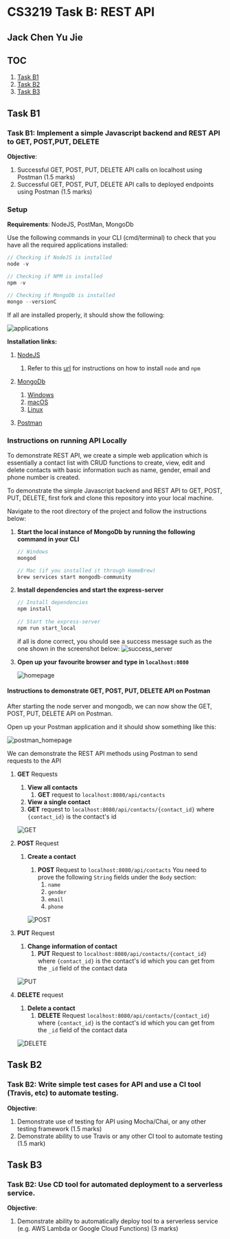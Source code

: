 # CS3219 Task B: REST API

## Jack Chen Yu Jie

## TOC

1. [Task B1](#Task-B1)
2. [Task B2](#Task-B2)
3. [Task B3](#Task-B3)

## Task B1

### Task B1:  Implement a simple Javascript backend and REST API to GET, POST,PUT, DELETE 

**Objective**: 

1. Successful GET, POST, PUT, DELETE API calls on localhost using Postman (1.5 marks)
2. Successful GET, POST, PUT, DELETE API calls to deployed endpoints using Postman (1.5 marks)

### Setup

**Requirements**:  NodeJS, PostMan, MongoDb

Use the following commands in your CLI (cmd/terminal) to check that you have all the required applications installed:

````C
// Checking if NodeJS is installed
node -v

// Checking if NPM is installed
npm -v

// Checking if MongoDb is installed
mongo --versionC
````

If all are installed properly, it should show the following:

![applications](./screenshots/applications.png)

**Installation links:**

1. [NodeJS](https://nodejs.org/en/download/)
   1. Refer to this [url](https://docs.npmjs.com/downloading-and-installing-node-js-and-npm) for instructions on how to install `node` and `npm`
2. [MongoDb](https://www.mongodb.com/try#community)
   1. [Windows](https://docs.npmjs.com/downloading-and-installing-node-js-and-npm)
   2. [macOS](https://docs.mongodb.com/manual/tutorial/install-mongodb-on-os-x/)
   3. [Linux](https://docs.mongodb.com/manual/administration/install-on-linux/)

3. [Postman](https://www.postman.com/downloads/)



### Instructions on running API Locally

To demonstrate REST API, we create a simple web application which is essentially a contact list with CRUD functions to create, view, edit and delete contacts with basic information such as name, gender, email and phone number is created.

To demonstrate the simple Javascript backend and REST API to GET, POST, PUT, DELETE, first fork and clone this repository into your local machine. 

Navigate to the root directory of the project and follow the instructions below:

1. **Start the local instance of MongoDb by running the following command in your CLI**

   ````C
   // Windows
   mongod 
   
   // Mac (if you installed it through HomeBrew)
   brew services start mongodb-community
   ````

   

2. **Install dependencies and start the express-server** 

   ````C
   // Install dependencies
   npm install
       
   // Start the express-server
   npm run start_local
   ````

   if all is done correct, you should see a success message such as the one shown in the screenshot below:
   ![success_server](./screenshots/server_started.png)

3. **Open up your favourite browser and type in `localhost:8080`**

   ![homepage](./screenshots/homepage.png)



#### Instructions to demonstrate GET, POST, PUT, DELETE API on Postman

After starting the node server and mongodb, we can now show the GET, POST, PUT, DELETE API on Postman.

Open up your Postman application and it should show something like this:

![postman_homepage](./screenshots/pmhomepage.png)



We can demonstrate the REST API methods using Postman to send requests to the API

1. **GET** Requests

   1. **View all contacts**
      1. **GET** request to `localhost:8080/api/contacts`
   2.  **View a single contact**
      1. **GET** request to `localhost:8080/api/contacts/{contact_id}` where `{contact_id}` is the contact's id 

   ![GET](./screenshots/Successful_GET.png)
   

2. **POST** Request

   1. **Create a contact**

      1. **POST** Request to `localhost:8080/api/contacts`
         You need to prove the following `String` fields under the `Body` section:
         1. `name`
         2. `gender`
         3. `email`
         4. `phone`

      ![POST](./screenshots/Successful_POST.png)

3. **PUT** Request

   1. **Change information of contact**
      1. **PUT** Request to `localhost:8080/api/contacts/{contact_id}` where `{contact_id}` is the contact's id which you can get from the `_id` field of the contact data

   ![PUT](./screenshots/Successful_PUT.png)
   

4. **DELETE** request

   1. **Delete a contact**
      1. **DELETE** Request `localhost:8080/api/contacts/{contact_id}` where `{contact_id}` is the contact's id which you can get from the `_id` field of the contact data

   ![DELETE](./screenshots/Successful_DELETE.png)



## Task B2

### Task B2: Write simple test cases for API and use a CI tool (Travis, etc) to automate testing. 

**Objective**: 

1. Demonstrate use of testing for API using Mocha/Chai, or any other testing framework (1.5 marks)
2. Demonstrate ability to use Travis or any other CI tool to automate testing (1.5 mark)
   

## Task B3

### Task B2: Use CD tool for automated deployment to a serverless service.

**Objective**: 

1. Demonstrate ability to automatically deploy tool to a serverless service (e.g. AWS Lambda or Google Cloud Functions) (3 marks)

